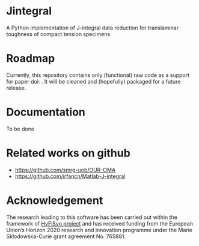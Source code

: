 # Jintegral
A Python implementation of J-integral data reduction for translaminar toughness of compact tension specimens

# Roadmap 
Currently, this repository contains only (functional) raw code as a support for paper doi: .
It will be cleaned and (hopefully) packaged for a future release. 

# Documentation
To be done

# Related works on github

- https://github.com/smrg-uob/OUR-OMA
- https://github.com/irfancn/Matlab-J-integral

# Acknowledgement

The research leading to this software has been carried out within the framework of [HyFiSyn project](https://www.hyfisyn.eu/) and has received funding from the European Union’s Horizon 2020 research and innovation programme under the Marie Skłodowska-Curie grant agreement No. 765881. 
